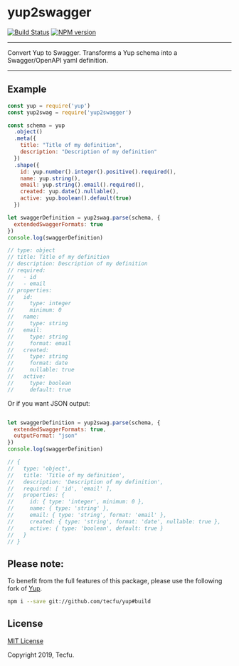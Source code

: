 # yup2swagger

[![Build Status](https://travis-ci.org/tecfu/yup2swagger.svg?branch=master)](https://travis-ci.org/tecfu/yup2swagger) [![NPM version](https://badge.fury.io/js/yup2swagger.svg)](http://badge.fury.io/js/yup2swagger)

---

Convert Yup to Swagger. Transforms a Yup schema into a Swagger/OpenAPI yaml definition.

---

## Example

```js
const yup = require('yup')
const yup2swag = require('yup2swagger')

const schema = yup
  .object()
  .meta({ 
    title: "Title of my definition",
    description: "Description of my definition"
  })
  .shape({
    id: yup.number().integer().positive().required(),
    name: yup.string(),
    email: yup.string().email().required(),
    created: yup.date().nullable(),
    active: yup.boolean().default(true)
  })

let swaggerDefinition = yup2swag.parse(schema, {
  extendedSwaggerFormats: true
})
console.log(swaggerDefinition)

// type: object
// title: Title of my definition
// description: Description of my definition
// required:
//   - id
//   - email
// properties:
//   id:
//     type: integer
//     minimum: 0
//   name:
//     type: string
//   email:
//     type: string
//     format: email
//   created:
//     type: string
//     format: date
//     nullable: true
//   active:
//     type: boolean
//     default: true

```

Or if you want JSON output:

```js

let swaggerDefinition = yup2swag.parse(schema, {
  extendedSwaggerFormats: true,
  outputFormat: "json"
})
console.log(swaggerDefinition)

// {
//   type: 'object',
//   title: 'Title of my definition',
//   description: 'Description of my definition',
//   required: [ 'id', 'email' ],
//   properties: {
//     id: { type: 'integer', minimum: 0 },
//     name: { type: 'string' },
//     email: { type: 'string', format: 'email' },
//     created: { type: 'string', format: 'date', nullable: true },
//     active: { type: 'boolean', default: true }
//   }
// }

```

## Please note:

To benefit from the full features of this package, please use the following fork of [Yup]( https://github.com/tecfu/yup ). 

```sh
npm i --save git://github.com/tecfu/yup#build
```

## License

[MIT License](https://opensource.org/licenses/MIT)

Copyright 2019, Tecfu. 
